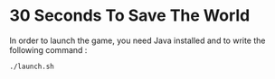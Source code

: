 # 30 Seconds To Save The World

In order to launch the game, you need Java installed and to write the following command :

```bash
./launch.sh
```
